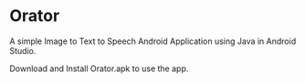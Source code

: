 # Orator
A simple Image to Text to Speech Android Application using Java in Android Studio.

Download and Install Orator.apk to use the app.
